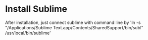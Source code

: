 # Install Sublime
After installation, just connect sublime with command line by
'ln -s "/Applications/Sublime Text.app/Contents/SharedSupport/bin/subl" /usr/local/bin/sublime'

#